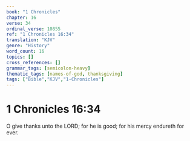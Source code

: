 ```yaml
---
book: "1 Chronicles"
chapter: 16
verse: 34
ordinal_verse: 10855
ref: "1 Chronicles 16:34"
translation: "KJV"
genre: "History"
word_count: 16
topics: []
cross_references: []
grammar_tags: [semicolon-heavy]
thematic_tags: [names-of-god, thanksgiving]
tags: ["Bible","KJV","1-Chronicles"]
---
```


# 1 Chronicles 16:34

O give thanks unto the LORD; for he is good; for his mercy endureth for ever.

